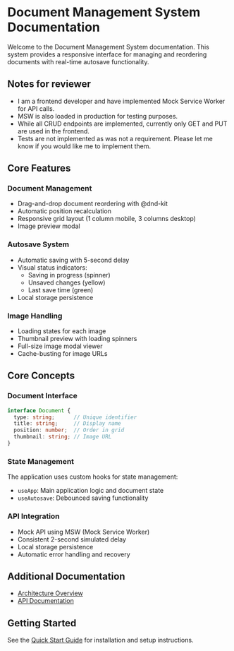 # Document Management System Documentation

Welcome to the Document Management System documentation. This system provides a responsive interface for managing and reordering documents with real-time autosave functionality.

## Notes for reviewer
- I am a frontend developer and have implemented Mock Service Worker for API calls.
- MSW is also loaded in production for testing purposes.
- While all CRUD endpoints are implemented, currently only GET and PUT are used in the frontend.
- Tests are not implemented as was not a requirement. Please let me know if you would like me to implement them.

## Core Features

### Document Management
- Drag-and-drop document reordering with @dnd-kit
- Automatic position recalculation
- Responsive grid layout (1 column mobile, 3 columns desktop)
- Image preview modal

### Autosave System
- Automatic saving with 5-second delay
- Visual status indicators:
  - Saving in progress (spinner)
  - Unsaved changes (yellow)
  - Last save time (green)
- Local storage persistence

### Image Handling
- Loading states for each image
- Thumbnail preview with loading spinners
- Full-size image modal viewer
- Cache-busting for image URLs

## Core Concepts

### Document Interface
```typescript
interface Document {
  type: string;      // Unique identifier
  title: string;     // Display name
  position: number;  // Order in grid
  thumbnail: string; // Image URL
}
```

### State Management
The application uses custom hooks for state management:
- `useApp`: Main application logic and document state
- `useAutosave`: Debounced saving functionality

### API Integration
- Mock API using MSW (Mock Service Worker)
- Consistent 2-second simulated delay
- Local storage persistence
- Automatic error handling and recovery

## Additional Documentation
- [Architecture Overview](./architecture.md)
- [API Documentation](./api.md)

## Getting Started

See the [Quick Start Guide](../README.md) for installation and setup instructions.
